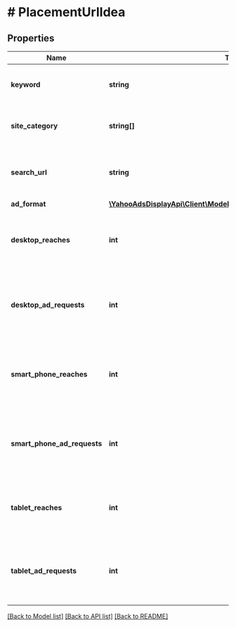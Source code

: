 # # PlacementUrlIdea

## Properties

Name | Type | Description | Notes
------------ | ------------- | ------------- | -------------
**keyword** | **string** | &lt;div lang&#x3D;\&quot;ja\&quot;&gt;検索キーワードです。&lt;/div&gt; &lt;div lang&#x3D;\&quot;en\&quot;&gt;Search Keyword&lt;/div&gt; | [optional]
**site_category** | **string[]** | &lt;div lang&#x3D;\&quot;ja\&quot;&gt;検索カテゴリです。&lt;/div&gt; &lt;div lang&#x3D;\&quot;en\&quot;&gt;Search Category&lt;/div&gt; | [optional]
**search_url** | **string** | &lt;div lang&#x3D;\&quot;ja\&quot;&gt; 取得URLです。&lt;br&gt; 不明なURLの場合　UNKNOWN_URLが入ります。 &lt;/div&gt; &lt;div lang&#x3D;\&quot;en\&quot;&gt;URL&lt;/div&gt; | [optional]
**ad_format** | [**\YahooAdsDisplayApi\Client\Model\PlacementUrlIdeaServiceAdFormat[]**](PlacementUrlIdeaServiceAdFormat.md) |  | [optional]
**desktop_reaches** | **int** | &lt;div lang&#x3D;\&quot;ja\&quot;&gt; PC でのリーチ数です。&lt;br&gt; ・1000未満の時は0が取得されます。 &lt;/div&gt; &lt;div lang&#x3D;\&quot;en\&quot;&gt;Reach Number of PC(1000 In the case of 0)&lt;/div&gt; | [optional]
**desktop_ad_requests** | **int** | &lt;div lang&#x3D;\&quot;ja\&quot;&gt; PC でのADリクエスト数です。&lt;br&gt; ・1000未満の時は0が取得されます。 &lt;/div&gt; &lt;div lang&#x3D;\&quot;en\&quot;&gt;AD Number of PC(1000 In the case of 0)&lt;/div&gt; | [optional]
**smart_phone_reaches** | **int** | &lt;div lang&#x3D;\&quot;ja\&quot;&gt; SmartPhone でのリーチ数です。&lt;br&gt; ・1000未満の時は0が取得されます。 &lt;/div&gt; &lt;div lang&#x3D;\&quot;en\&quot;&gt;Reach Number of SmartPhone (1000 In the case of 0)&lt;/div&gt; | [optional]
**smart_phone_ad_requests** | **int** | &lt;div lang&#x3D;\&quot;ja\&quot;&gt; SmartPhone でのADリクエスト数です。&lt;br&gt; ・1000未満の時は0が取得されます。 &lt;/div&gt; &lt;div lang&#x3D;\&quot;en\&quot;&gt;AD Number of SmartPhone(1000 In the case of 0)&lt;/div&gt; | [optional]
**tablet_reaches** | **int** | &lt;div lang&#x3D;\&quot;ja\&quot;&gt; Tablet でのリーチ数です。&lt;br&gt; ・1000未満の時は0が取得されます。 &lt;/div&gt; &lt;div lang&#x3D;\&quot;en\&quot;&gt;Tablet(1000 In the case of 0)&lt;/div&gt; | [optional]
**tablet_ad_requests** | **int** | &lt;div lang&#x3D;\&quot;ja\&quot;&gt; TabletでのADリクエスト数です。&lt;br&gt; ・1000未満の時は0が取得されます。 &lt;/div&gt; &lt;div lang&#x3D;\&quot;en\&quot;&gt;AD Number of Tablet (1000 In the case of 0)&lt;/div&gt; | [optional]

[[Back to Model list]](../../README.md#models) [[Back to API list]](../../README.md#endpoints) [[Back to README]](../../README.md)
